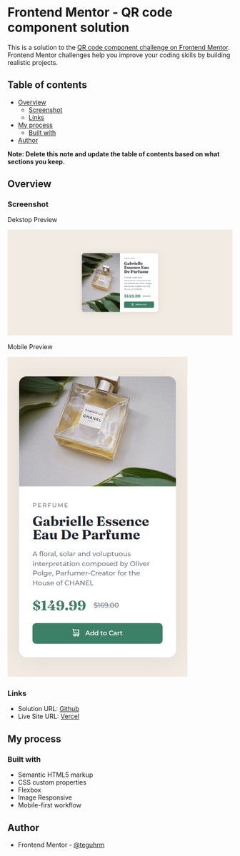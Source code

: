 # Frontend Mentor - QR code component solution

This is a solution to the [QR code component challenge on Frontend Mentor](https://www.frontendmentor.io/challenges/qr-code-component-iux_sIO_H). Frontend Mentor challenges help you improve your coding skills by building realistic projects. 

## Table of contents

- [Overview](#overview)
  - [Screenshot](#screenshot)
  - [Links](#links)
- [My process](#my-process)
  - [Built with](#built-with)
- [Author](#author)

**Note: Delete this note and update the table of contents based on what sections you keep.**

## Overview

### Screenshot

  <p>Dekstop Preview</p>
  <img src="./screenshoot/Product Preview Card - Dekstop.png"
         alt="Dekstop Preview">

  <p>Mobile Preview</p>
  <img src="./screenshoot/Product Preview Card - Mobile.png"
         alt="Mobile Preview">

### Links

- Solution URL: [Github](https://github.com/teguhrm/productcardcomponent)
- Live Site URL: [Vercel](https://qrcode-phi.vercel.app/)

## My process

### Built with

- Semantic HTML5 markup
- CSS custom properties
- Flexbox
- Image Responsive
- Mobile-first workflow

## Author

- Frontend Mentor - [@teguhrm](https://www.frontendmentor.io/profile/teguhrm)

